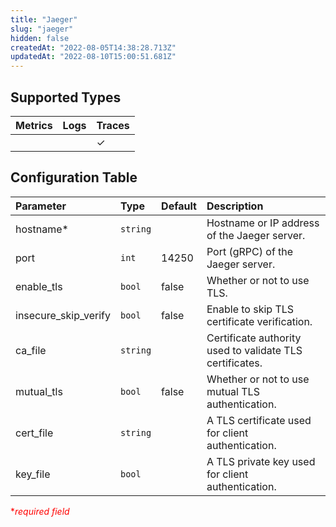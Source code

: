 ```yaml
---
title: "Jaeger"
slug: "jaeger"
hidden: false
createdAt: "2022-08-05T14:38:28.713Z"
updatedAt: "2022-08-10T15:00:51.681Z"
---
```


## Supported Types

| Metrics | Logs | Traces |
| :------ | :--- | :----- |
|         |      | ✓      |

## Configuration Table

| Parameter            | Type     | Default | Description                                              |
| :------------------- | :------- | :------ | :------------------------------------------------------- |
| hostname\*           | `string` |         | Hostname or IP address of the Jaeger server.             |
| port                 | `int`    | 14250   | Port (gRPC) of the Jaeger server.                        |
| enable_tls           | `bool`   | false   | Whether or not to use TLS.                               |
| insecure_skip_verify | `bool`   | false   | Enable to skip TLS certificate verification.             |
| ca_file              | `string` |         | Certificate authority used to validate TLS certificates. |
| mutual_tls           | `bool`   | false   | Whether or not to use mutual TLS authentication.         |
| cert_file            | `string` |         | A TLS certificate used for client authentication.        |
| key_file             | `bool`   |         | A TLS private key used for client authentication.        |

<span style="color:red">\*_required field_</span>